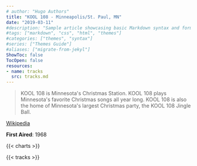 ```yaml
---
# author: "Hugo Authors"
title: "KOOL 108 - Minneapolis/St. Paul, MN"
date: "2019-03-11"
#description: "Sample article showcasing basic Markdown syntax and formatting for HTML elements."
#tags: ["markdown", "css", "html", "themes"]
#categories: ["themes", "syntax"]
#series: ["Themes Guide"]
#aliases: ["migrate-from-jekyl"]
ShowToc: false
TocOpen: false
resources:
- name: tracks
  src: tracks.md
---
```


> KOOL 108 is Minnesota's Christmas Station.  KOOL 108 plays Minnesota's favorite Christmas songs all year long.  KOOL 108 is also the home of Minnesota's largest Christmas party, the KOOL 108 Jingle Ball.

[Wikipedia](https://en.wikipedia.org/wiki/KQQL)

**First Aired**: 1968

{{< charts >}}

{{< tracks >}}
